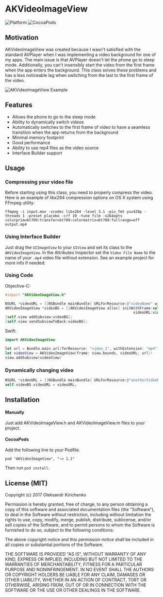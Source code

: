 # AKVideoImageView
![Platform](https://img.shields.io/cocoapods/p/AKVideoImageView.svg)
![CocoaPods](https://img.shields.io/cocoapods/l/AKVideoImageView.svg)

## Motivation

AKVideoImageView was created because I wasn't satisfied with the standard AVPlayer when I was implementing a video background for one of my apps. The main issue is that AVPlayer doesn't let the phone go to sleep mode. Additionally, you can't insensibly start the video from the first frame when the app enters the background. This class solves these problems and has a less noticeable lag when switching from the last to the first frame of the video.

![AKVideoImageView Example](Resources/example.gif)

## Features

- Allows the phone to go to the sleep mode
- Ability to dynamically switch videos
- Automatically switches to the first frame of video to have a seamless transition when the app returns from the background
- Minimal memory footprint
- Good performance
- Ability to use mp4 files as the video source
- Interface Builder support

## Usage

### Compressing your video file
Before starting using this class, you need to properly compress the video.<br /> Here is an example of libx264 compression options on OS X system using FFmpeg utility:
```
ffmpeg -i input.mov -vcodec libx264 -level 3.1 -pix_fmt yuv420p -threads 1 -preset placebo -crf 19 -tune film -x264opts colorprim=bt709:transfer=bt709:colormatrix=bt709:fullrange=off output.mp4
```

### Using Interface Builder
Just drag the `UIImageView` to your `UIView` and set its class to the `AKVideoImageView`. In the Attributes Inspector set the `Video File Name` to the name of your `.mp4` video file without extension. See an example project for more info if needed.

### Using Code

Objective-C:<br />
```objective-c
#import "AKVideoImageView.h"

NSURL *videoURL = [[NSBundle mainBundle] URLForResource:@"videoName" withExtension:@"mp4"];
AKVideoImageView *videoBG = [[AKVideoImageView alloc] initWithFrame:self.view.bounds
                                                           videoURL:videoURL];
[self.view addSubview:videoBG];
[self.view sendSubviewToBack:videoBG];
```

Swift:<br />
```swift
import AKVideoImageView

let url = Bundle.main.url(forResource: "video_1", withExtension: "mp4")!
let videoView = AKVideoImageView(frame: view.bounds, videoURL: url)!
view.addSubview(videoView)
```

### Dynamically changing video

```objective-c
NSURL *videoURL = [[NSBundle mainBundle] URLForResource:@"anotherVideoName" withExtension:@"mp4"];
self.videoBG.videoURL = videoURL;
```

## Installation

#### Manually
Just add AKVideoImageView.h and AKVideoImageView.m files to your project.

#### CocoaPods
Add the following line to your Podfile.

```
pod "AKVideoImageView", "~> 1.1"
```

Then run `pod install`.

## License (MIT)

Copyright (c) 2017 Oleksandr Kirichenko

Permission is hereby granted, free of charge, to any person obtaining a copy of this software and associated documentation files (the "Software"), to deal in the Software without restriction, including without limitation the rights to use, copy, modify, merge, publish, distribute, sublicense, and/or sell copies of the Software, and to permit persons to whom the Software is furnished to do so, subject to the following conditions:

The above copyright notice and this permission notice shall be included in all copies or substantial portions of the Software.

THE SOFTWARE IS PROVIDED "AS IS", WITHOUT WARRANTY OF ANY KIND, EXPRESS OR IMPLIED, INCLUDING BUT NOT LIMITED TO THE WARRANTIES OF MERCHANTABILITY, FITNESS FOR A PARTICULAR PURPOSE AND NONINFRINGEMENT. IN NO EVENT SHALL THE AUTHORS OR COPYRIGHT HOLDERS BE LIABLE FOR ANY CLAIM, DAMAGES OR OTHER LIABILITY, WHETHER IN AN ACTION OF CONTRACT, TORT OR OTHERWISE, ARISING FROM, OUT OF OR IN CONNECTION WITH THE SOFTWARE OR THE USE OR OTHER DEALINGS IN THE SOFTWARE.
